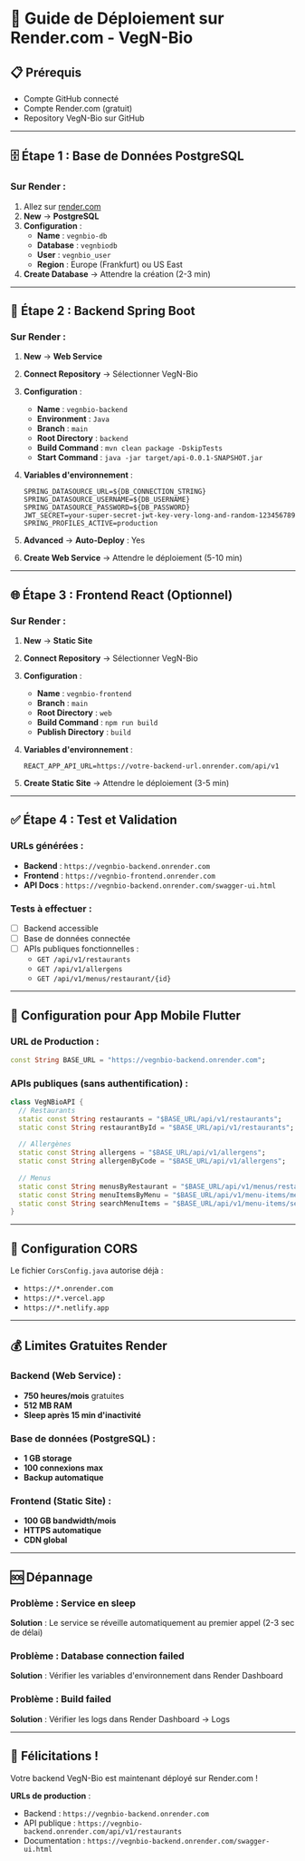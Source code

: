 # 🚀 Guide de Déploiement sur Render.com - VegN-Bio

## 📋 Prérequis
- Compte GitHub connecté
- Compte Render.com (gratuit)
- Repository VegN-Bio sur GitHub

---

## 🗄️ Étape 1 : Base de Données PostgreSQL

### Sur Render :
1. Allez sur [render.com](https://render.com)
2. **New** → **PostgreSQL**
3. **Configuration** :
   - **Name** : `vegnbio-db`
   - **Database** : `vegnbiodb`
   - **User** : `vegnbio_user`
   - **Region** : Europe (Frankfurt) ou US East
4. **Create Database** → Attendre la création (2-3 min)

---

## 🔧 Étape 2 : Backend Spring Boot

### Sur Render :
1. **New** → **Web Service**
2. **Connect Repository** → Sélectionner VegN-Bio
3. **Configuration** :
   - **Name** : `vegnbio-backend`
   - **Environment** : `Java`
   - **Branch** : `main`
   - **Root Directory** : `backend`
   - **Build Command** : `mvn clean package -DskipTests`
   - **Start Command** : `java -jar target/api-0.0.1-SNAPSHOT.jar`

4. **Variables d'environnement** :
   ```
   SPRING_DATASOURCE_URL=${DB_CONNECTION_STRING}
   SPRING_DATASOURCE_USERNAME=${DB_USERNAME}
   SPRING_DATASOURCE_PASSWORD=${DB_PASSWORD}
   JWT_SECRET=your-super-secret-jwt-key-very-long-and-random-123456789
   SPRING_PROFILES_ACTIVE=production
   ```

5. **Advanced** → **Auto-Deploy** : Yes
6. **Create Web Service** → Attendre le déploiement (5-10 min)

---

## 🌐 Étape 3 : Frontend React (Optionnel)

### Sur Render :
1. **New** → **Static Site**
2. **Connect Repository** → Sélectionner VegN-Bio
3. **Configuration** :
   - **Name** : `vegnbio-frontend`
   - **Branch** : `main`
   - **Root Directory** : `web`
   - **Build Command** : `npm run build`
   - **Publish Directory** : `build`

4. **Variables d'environnement** :
   ```
   REACT_APP_API_URL=https://votre-backend-url.onrender.com/api/v1
   ```

5. **Create Static Site** → Attendre le déploiement (3-5 min)

---

## ✅ Étape 4 : Test et Validation

### URLs générées :
- **Backend** : `https://vegnbio-backend.onrender.com`
- **Frontend** : `https://vegnbio-frontend.onrender.com`
- **API Docs** : `https://vegnbio-backend.onrender.com/swagger-ui.html`

### Tests à effectuer :
- [ ] Backend accessible
- [ ] Base de données connectée
- [ ] APIs publiques fonctionnelles :
  - `GET /api/v1/restaurants`
  - `GET /api/v1/allergens`
  - `GET /api/v1/menus/restaurant/{id}`

---

## 📱 Configuration pour App Mobile Flutter

### URL de Production :
```dart
const String BASE_URL = "https://vegnbio-backend.onrender.com";
```

### APIs publiques (sans authentification) :
```dart
class VegNBioAPI {
  // Restaurants
  static const String restaurants = "$BASE_URL/api/v1/restaurants";
  static const String restaurantById = "$BASE_URL/api/v1/restaurants";
  
  // Allergènes
  static const String allergens = "$BASE_URL/api/v1/allergens";
  static const String allergenByCode = "$BASE_URL/api/v1/allergens";
  
  // Menus
  static const String menusByRestaurant = "$BASE_URL/api/v1/menus/restaurant";
  static const String menuItemsByMenu = "$BASE_URL/api/v1/menu-items/menu";
  static const String searchMenuItems = "$BASE_URL/api/v1/menu-items/search";
}
```

---

## 🔧 Configuration CORS

Le fichier `CorsConfig.java` autorise déjà :
- `https://*.onrender.com`
- `https://*.vercel.app`
- `https://*.netlify.app`

---

## 💰 Limites Gratuites Render

### Backend (Web Service) :
- **750 heures/mois** gratuites
- **512 MB RAM**
- **Sleep après 15 min d'inactivité**

### Base de données (PostgreSQL) :
- **1 GB storage**
- **100 connexions max**
- **Backup automatique**

### Frontend (Static Site) :
- **100 GB bandwidth/mois**
- **HTTPS automatique**
- **CDN global**

---

## 🆘 Dépannage

### Problème : Service en sleep
**Solution** : Le service se réveille automatiquement au premier appel (2-3 sec de délai)

### Problème : Database connection failed
**Solution** : Vérifier les variables d'environnement dans Render Dashboard

### Problème : Build failed
**Solution** : Vérifier les logs dans Render Dashboard → Logs

---

## 🎉 Félicitations !

Votre backend VegN-Bio est maintenant déployé sur Render.com !

**URLs de production** :
- Backend : `https://vegnbio-backend.onrender.com`
- API publique : `https://vegnbio-backend.onrender.com/api/v1/restaurants`
- Documentation : `https://vegnbio-backend.onrender.com/swagger-ui.html`

